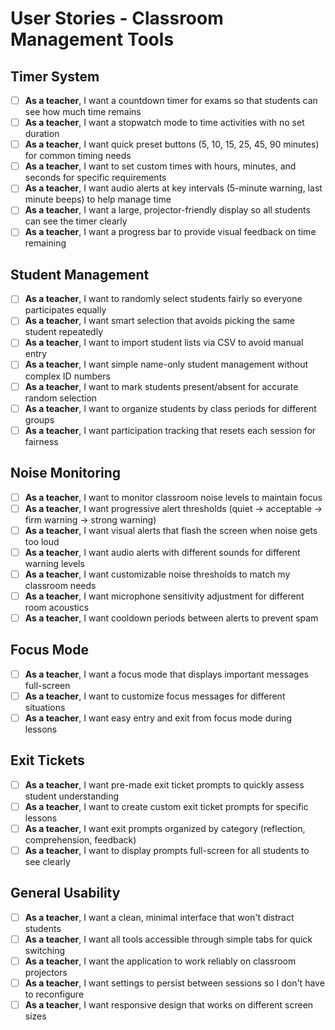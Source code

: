 # User Stories - Classroom Management Tools

## Timer System
- [ ] **As a teacher**, I want a countdown timer for exams so that students can see how much time remains
- [ ] **As a teacher**, I want a stopwatch mode to time activities with no set duration
- [ ] **As a teacher**, I want quick preset buttons (5, 10, 15, 25, 45, 90 minutes) for common timing needs
- [ ] **As a teacher**, I want to set custom times with hours, minutes, and seconds for specific requirements
- [ ] **As a teacher**, I want audio alerts at key intervals (5-minute warning, last minute beeps) to help manage time
- [ ] **As a teacher**, I want a large, projector-friendly display so all students can see the timer clearly
- [ ] **As a teacher**, I want a progress bar to provide visual feedback on time remaining

## Student Management
- [ ] **As a teacher**, I want to randomly select students fairly so everyone participates equally
- [ ] **As a teacher**, I want smart selection that avoids picking the same student repeatedly
- [ ] **As a teacher**, I want to import student lists via CSV to avoid manual entry
- [ ] **As a teacher**, I want simple name-only student management without complex ID numbers
- [ ] **As a teacher**, I want to mark students present/absent for accurate random selection
- [ ] **As a teacher**, I want to organize students by class periods for different groups
- [ ] **As a teacher**, I want participation tracking that resets each session for fairness

## Noise Monitoring
- [ ] **As a teacher**, I want to monitor classroom noise levels to maintain focus
- [ ] **As a teacher**, I want progressive alert thresholds (quiet → acceptable → firm warning → strong warning)
- [ ] **As a teacher**, I want visual alerts that flash the screen when noise gets too loud
- [ ] **As a teacher**, I want audio alerts with different sounds for different warning levels
- [ ] **As a teacher**, I want customizable noise thresholds to match my classroom needs
- [ ] **As a teacher**, I want microphone sensitivity adjustment for different room acoustics
- [ ] **As a teacher**, I want cooldown periods between alerts to prevent spam

## Focus Mode
- [ ] **As a teacher**, I want a focus mode that displays important messages full-screen
- [ ] **As a teacher**, I want to customize focus messages for different situations
- [ ] **As a teacher**, I want easy entry and exit from focus mode during lessons

## Exit Tickets
- [ ] **As a teacher**, I want pre-made exit ticket prompts to quickly assess student understanding
- [ ] **As a teacher**, I want to create custom exit ticket prompts for specific lessons
- [ ] **As a teacher**, I want exit prompts organized by category (reflection, comprehension, feedback)
- [ ] **As a teacher**, I want to display prompts full-screen for all students to see clearly

## General Usability
- [ ] **As a teacher**, I want a clean, minimal interface that won't distract students
- [ ] **As a teacher**, I want all tools accessible through simple tabs for quick switching
- [ ] **As a teacher**, I want the application to work reliably on classroom projectors
- [ ] **As a teacher**, I want settings to persist between sessions so I don't have to reconfigure
- [ ] **As a teacher**, I want responsive design that works on different screen sizes